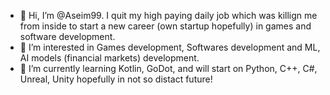 - 👋 Hi, I’m @Aseim99. I quit my high paying daily job which was killign me from inside to start a new career (own startup hopefully) in games and software development. 
- 👀 I’m interested in Games development, Softwares development and ML, AI models (financial markets) development.  
- 🌱 I’m currently learning Kotlin, GoDot, and will start on Python, C++, C#, Unreal, Unity hopefully in not so distact future!  

<!---
Aseim99/Aseim99 is a ✨ special ✨ repository because its `README.md` (this file) appears on your GitHub profile.
You can click the Preview link to take a look at your changes.
--->
